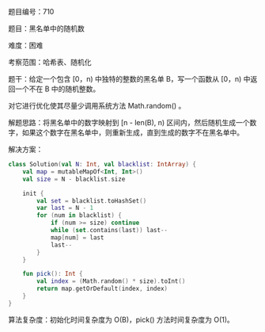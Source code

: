 题目编号：710

题目：黑名单中的随机数

难度：困难

考察范围：哈希表、随机化

题干：给定一个包含 [0，n) 中独特的整数的黑名单 B，写一个函数从 [0，n) 中返回一个不在 B 中的随机整数。

对它进行优化使其尽量少调用系统方法 Math.random() 。

解题思路：将黑名单中的数字映射到 [n - len(B), n) 区间内，然后随机生成一个数字，如果这个数字在黑名单中，则重新生成，直到生成的数字不在黑名单中。

解决方案：

```kotlin
class Solution(val N: Int, val blacklist: IntArray) {
    val map = mutableMapOf<Int, Int>()
    val size = N - blacklist.size

    init {
        val set = blacklist.toHashSet()
        var last = N - 1
        for (num in blacklist) {
            if (num >= size) continue
            while (set.contains(last)) last--
            map[num] = last
            last--
        }
    }

    fun pick(): Int {
        val index = (Math.random() * size).toInt()
        return map.getOrDefault(index, index)
    }
}
```

算法复杂度：初始化时间复杂度为 O(B)，pick() 方法时间复杂度为 O(1)。